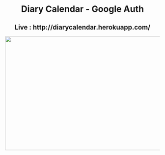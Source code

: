 

<h1 align="center"> Diary Calendar - Google Auth </h1>

<h2 align="center">Live : http://diarycalendar.herokuapp.com/ </h2>
<img src=https://user-images.githubusercontent.com/39877325/104343670-8fdf2a80-553f-11eb-99b2-5f7e2d13a9bb.png" width="700" height="370"></img>

